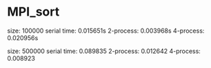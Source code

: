 # MPI_sort

size: 100000
serial time: 0.015651s
2-process: 0.003968s
4-process: 0.020956s

size: 500000
serial time: 0.089835
2-process: 0.012642
4-process: 0.008923
